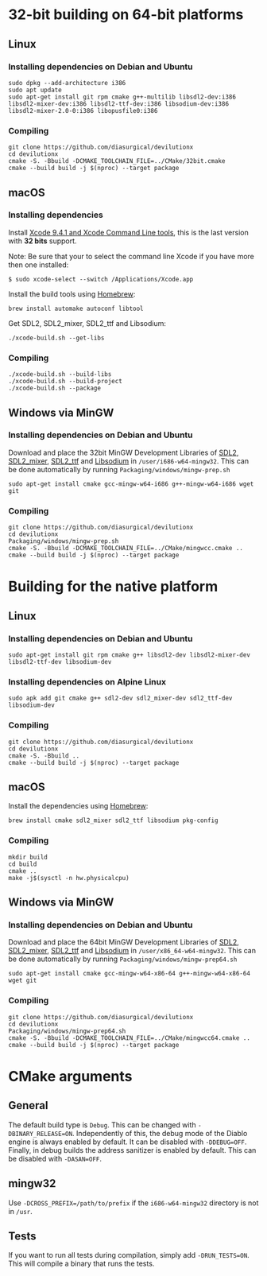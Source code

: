 # 32-bit building on 64-bit platforms
## Linux
### Installing dependencies on Debian and Ubuntu
```
sudo dpkg --add-architecture i386
sudo apt update
sudo apt-get install git rpm cmake g++-multilib libsdl2-dev:i386 libsdl2-mixer-dev:i386 libsdl2-ttf-dev:i386 libsodium-dev:i386 libsdl2-mixer-2.0-0:i386 libopusfile0:i386
```
### Compiling
```
git clone https://github.com/diasurgical/devilutionx
cd devilutionx
cmake -S. -Bbuild -DCMAKE_TOOLCHAIN_FILE=../CMake/32bit.cmake
cmake --build build -j $(nproc) --target package
```
## macOS
### Installing dependencies
Install [Xcode 9.4.1 and Xcode Command Line tools](https://developer.apple.com/download/more/?=xcode%209.4.1), this is the last version with **32 bits** support.

Note: Be sure that your to select the command line Xcode if you have more then one installed:
```
$ sudo xcode-select --switch /Applications/Xcode.app
```
Install the build tools using [Homebrew](https://brew.sh/):
```
brew install automake autoconf libtool
```
Get SDL2, SDL2_mixer, SDL2_ttf and Libsodium:
```
./xcode-build.sh --get-libs
```
### Compiling
```
./xcode-build.sh --build-libs
./xcode-build.sh --build-project
./xcode-build.sh --package
```
## Windows via MinGW
### Installing dependencies on Debian and Ubuntu

Download and place the 32bit MinGW Development Libraries of [SDL2](https://www.libsdl.org/download-2.0.php), [SDL2_mixer](https://www.libsdl.org/projects/SDL_mixer/), [SDL2_ttf](https://www.libsdl.org/projects/SDL_ttf/) and [Libsodium](https://github.com/jedisct1/libsodium/releases) in `/user/i686-w64-mingw32`. This can be done automatically by running `Packaging/windows/mingw-prep.sh`

```
sudo apt-get install cmake gcc-mingw-w64-i686 g++-mingw-w64-i686 wget git
```
### Compiling
```
git clone https://github.com/diasurgical/devilutionx
cd devilutionx
Packaging/windows/mingw-prep.sh  
cmake -S. -Bbuild -DCMAKE_TOOLCHAIN_FILE=../CMake/mingwcc.cmake ..  
cmake --build build -j $(nproc) --target package  
```

# Building for the native platform


## Linux
### Installing dependencies on Debian and Ubuntu
```
sudo apt-get install git rpm cmake g++ libsdl2-dev libsdl2-mixer-dev libsdl2-ttf-dev libsodium-dev
```

### Installing dependencies on Alpine Linux
```
sudo apk add git cmake g++ sdl2-dev sdl2_mixer-dev sdl2_ttf-dev libsodium-dev
```
### Compiling
```
git clone https://github.com/diasurgical/devilutionx
cd devilutionx
cmake -S. -Bbuild ..
cmake --build build -j $(nproc) --target package
```
## macOS
Install the dependencies using [Homebrew](https://brew.sh/):
```
brew install cmake sdl2_mixer sdl2_ttf libsodium pkg-config
```
### Compiling
```
mkdir build
cd build
cmake ..
make -j$(sysctl -n hw.physicalcpu)
```
## Windows via MinGW
### Installing dependencies on Debian and Ubuntu

Download and place the 64bit MinGW Development Libraries of [SDL2](https://www.libsdl.org/download-2.0.php), [SDL2_mixer](https://www.libsdl.org/projects/SDL_mixer/), [SDL2_ttf](https://www.libsdl.org/projects/SDL_ttf/) and [Libsodium](https://github.com/jedisct1/libsodium/releases) in `/user/x86_64-w64-mingw32`. This can be done automatically by running `Packaging/windows/mingw-prep64.sh`

```
sudo apt-get install cmake gcc-mingw-w64-x86-64 g++-mingw-w64-x86-64 wget git
```
### Compiling
```
git clone https://github.com/diasurgical/devilutionx
cd devilutionx
Packaging/windows/mingw-prep64.sh  
cmake -S. -Bbuild -DCMAKE_TOOLCHAIN_FILE=../CMake/mingwcc64.cmake ..  
cmake --build build -j $(nproc) --target package  
```

# CMake arguments
## General
The default build type is `Debug`. This can be changed with `-DBINARY_RELEASE=ON`. Independently of this, the debug mode of the Diablo engine is always enabled by default. It can be disabled with `-DDEBUG=OFF`. Finally, in debug builds the address sanitizer is enabled by default. This can be disabled with `-DASAN=OFF`.
## mingw32
Use `-DCROSS_PREFIX=/path/to/prefix` if the `i686-w64-mingw32` directory is not in `/usr`.
## Tests
If you want to run all tests during compilation, simply add `-DRUN_TESTS=ON`. This will compile a binary that runs the tests.